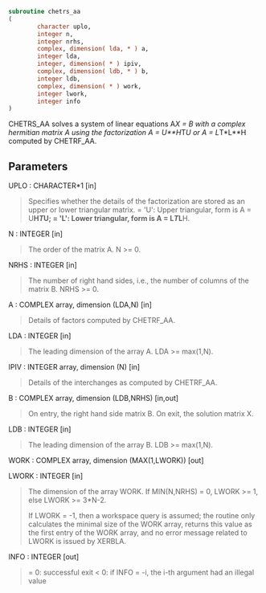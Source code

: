 ```fortran
subroutine chetrs_aa
(
        character uplo,
        integer n,
        integer nrhs,
        complex, dimension( lda, * ) a,
        integer lda,
        integer, dimension( * ) ipiv,
        complex, dimension( ldb, * ) b,
        integer ldb,
        complex, dimension( * ) work,
        integer lwork,
        integer info
)
```

CHETRS_AA solves a system of linear equations A*X = B with a complex
hermitian matrix A using the factorization A = U**H*T*U or
A = L*T*L**H computed by CHETRF_AA.

## Parameters
UPLO : CHARACTER*1 [in]
> Specifies whether the details of the factorization are stored
> as an upper or lower triangular matrix.
> = 'U':  Upper triangular, form is A = U**H*T*U;
> = 'L':  Lower triangular, form is A = L*T*L**H.

N : INTEGER [in]
> The order of the matrix A.  N >= 0.

NRHS : INTEGER [in]
> The number of right hand sides, i.e., the number of columns
> of the matrix B.  NRHS >= 0.

A : COMPLEX array, dimension (LDA,N) [in]
> Details of factors computed by CHETRF_AA.

LDA : INTEGER [in]
> The leading dimension of the array A.  LDA >= max(1,N).

IPIV : INTEGER array, dimension (N) [in]
> Details of the interchanges as computed by CHETRF_AA.

B : COMPLEX array, dimension (LDB,NRHS) [in,out]
> On entry, the right hand side matrix B.
> On exit, the solution matrix X.

LDB : INTEGER [in]
> The leading dimension of the array B.  LDB >= max(1,N).

WORK : COMPLEX array, dimension (MAX(1,LWORK)) [out]

LWORK : INTEGER [in]
> The dimension of the array WORK.
> If MIN(N,NRHS) = 0, LWORK >= 1, else LWORK >= 3*N-2.
> 
> If LWORK = -1, then a workspace query is assumed; the routine
> only calculates the minimal size of the WORK array, returns
> this value as the first entry of the WORK array, and no error
> message related to LWORK is issued by XERBLA.

INFO : INTEGER [out]
> = 0:  successful exit
> < 0:  if INFO = -i, the i-th argument had an illegal value
